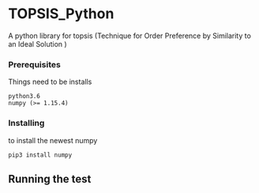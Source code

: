 # TOPSIS_Python
A python library for topsis (Technique for Order Preference by Similarity to an Ideal Solution )

### Prerequisites
Things need to be installs
```
python3.6
numpy (>= 1.15.4)
```

### Installing

to install the newest numpy
```
pip3 install numpy
```

## Running the test